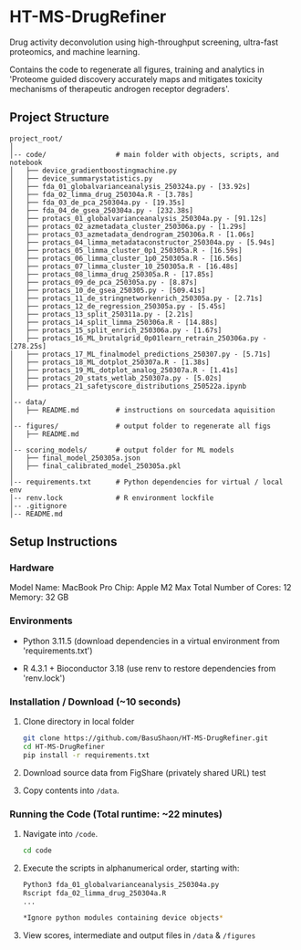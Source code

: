 # HT-MS-DrugRefiner

Drug activity deconvolution using high-throughput screening, ultra-fast proteomics, and machine learning. 

Contains the code to regenerate all figures, training and analytics in 'Proteome guided discovery accurately maps and mitigates toxicity mechanisms of therapeutic androgen receptor degraders'.

## Project Structure 

```
project_root/      
│     
│-- code/                 # main folder with objects, scripts, and notebook
│   ├── device_gradientboostingmachine.py 
│   ├── device_summarystatistics.py    
│   ├── fda_01_globalvarianceanalysis_250324a.py - [33.92s]
│   ├── fda_02_limma_drug_250304a.R - [3.78s]  
│   ├── fda_03_de_pca_250304a.py - [19.35s] 
│   ├── fda_04_de_gsea_250304a.py - [232.38s] 
│   ├── protacs_01_globalvarianceanalysis_250304a.py - [91.12s]
│   ├── protacs_02_azmetadata_cluster_250306a.py - [1.29s]
│   ├── protacs_03_azmetadata_dendrogram_250306a.R - [1.06s]
│   ├── protacs_04_limma_metadataconstructor_250304a.py - [5.94s]
│   ├── protacs_05_limma_cluster_0p1_250305a.R - [16.59s]
│   ├── protacs_06_limma_cluster_1p0_250305a.R - [16.56s]
│   ├── protacs_07_limma_cluster_10_250305a.R - [16.48s]
│   ├── protacs_08_limma_drug_250305a.R - [17.85s]
│   ├── protacs_09_de_pca_250305a.py - [8.87s]
│   ├── protacs_10_de_gsea_250305.py - [509.41s] 
│   ├── protacs_11_de_stringnetworkenrich_250305a.py - [2.71s]
│   ├── protacs_12_de_regression_250305a.py - [5.45s] 
│   ├── protacs_13_split_250311a.py - [2.21s]
│   ├── protacs_14_split_limma_250306a.R - [14.88s] 
│   ├── protacs_15_split_enrich_250306a.py - [1.67s]
│   ├── protacs_16_ML_brutalgrid_0p01learn_retrain_250306a.py - [278.25s]
│   ├── protacs_17_ML_finalmodel_predictions_250307.py - [5.71s]
│   ├── protacs_18_ML_dotplot_250307a.R - [1.38s]
│   ├── protacs_19_ML_dotplot_analog_250307a.R - [1.41s]
│   ├── protacs_20_stats_wetlab_250307a.py - [5.02s]
│   ├── protacs_21_safetyscore_distributions_250522a.ipynb
│ 
│-- data/             
│   ├── README.md         # instructions on sourcedata aquisition
│
│-- figures/              # output folder to regenerate all figs
│   ├── README.md           
│ 
│-- scoring_models/       # output folder for ML models    
│   ├── final_model_250305a.json
│   ├── final_calibrated_model_250305a.pkl
│
│-- requirements.txt      # Python dependencies for virtual / local env
│-- renv.lock             # R environment lockfile
│-- .gitignore  
│-- README.md  

```
## Setup Instructions

### Hardware

  Model Name:	MacBook Pro
  Chip:	Apple M2 Max
  Total Number of Cores:	12 
  Memory:	32 GB

### Environments

- Python 3.11.5 (download dependencies in a virtual environment from 'requirements.txt') 

- R 4.3.1 + Bioconductor 3.18 (use renv to restore dependencies from 'renv.lock')

### Installation / Download (~10 seconds)

1. Clone directory in local folder 

   ```sh
   git clone https://github.com/BasuShaon/HT-MS-DrugRefiner.git
   cd HT-MS-DrugRefiner
   pip install -r requirements.txt

2. Download source data from FigShare (privately shared URL) 
test
3. Copy contents into `/data`.

### Running the Code (Total runtime: ~22 minutes)

1. Navigate into `/code`. 

   ```sh
   cd code

2. Execute the scripts in alphanumerical order, starting with:

   ```sh
   Python3 fda_01_globalvarianceanalysis_250304a.py 
   Rscript fda_02_limma_drug_250304a.R
   ...

   *Ignore python modules containing device objects*

3. View scores, intermediate and output files in `/data` & `/figures`
